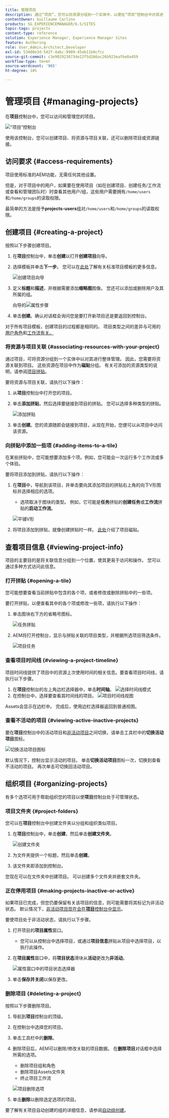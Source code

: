 ```yaml
---
title: 管理项目
description: 通过“项目”，您可以将资源分组到一个实体中，以便在“项目”控制台中对其进行访问和管理，从而组织项目
contentOwner: Guillaume Carlino
products: SG_EXPERIENCEMANAGER/6.5/SITES
topic-tags: projects
content-type: reference
solution: Experience Manager, Experience Manager Sites
feature: Authoring
role: User,Admin,Architect,Developer
exl-id: 53400e3d-542f-4abc-9909-45eb11b0cfcc
source-git-commit: c3e9029236734e22f5d266ac26b923eafbe0a459
workflow-type: tm+mt
source-wordcount: '965'
ht-degree: 18%

---
```


# 管理项目 {#managing-projects}

在&#x200B;**项目**&#x200B;控制台中，您可以访问和管理您的项目。

![“项目”控制台](assets/projects-console.png)

使用该控制台，您可以创建项目、将资源与项目关联，还可以删除项目或资源链接。

## 访问要求 {#access-requirements}

项目使用标准的AEM功能，无需任何其他设置。

但是，对于项目中的用户，如果要在使用项目（如在创建项目、创建任务/工作流或查看和管理团队时）时查看其他用户/组，这些用户需要拥有`/home/users`和`/home/groups`的读取权限。

最简单的方法是授予&#x200B;**projects-users**&#x200B;组对`/home/users`和`/home/groups`的读取权限。

## 创建项目 {#creating-a-project}

按照以下步骤创建项目。

1. 在&#x200B;**项目**&#x200B;控制台中，单击&#x200B;**创建**&#x200B;以打开&#x200B;**创建项目**&#x200B;向导。
1. 选择模板并单击&#x200B;**下一步**。 您可以在[此处](/help/sites-authoring/projects.md#project-templates)了解有关标准项目模板的更多信息。

   ![创建项目向导](assets/create-project-wizard.png)

1. 定义&#x200B;**标题**&#x200B;和&#x200B;**描述**，并根据需要添加&#x200B;**缩略图**&#x200B;图像。 您还可以添加或删除用户及其所属的组。

   向导的![属性步骤](assets/create-project-wizard-properties.png)

1. 单击&#x200B;**创建**。确认对话框会询问您是要打开新项目还是要返回到控制台。

对于所有项目模板，创建项目的过程都是相同的。 项目类型之间的差异与可用的[用户角色](/help/sites-authoring/projects.md)和[工作流有关。](/help/sites-authoring/projects-with-workflows.md)

### 将资源与项目关联 {#associating-resources-with-your-project}

通过项目，可将资源分组到一个实体中以对其进行整体管理。 因此，您需要将资源关联到项目。 这些资源在项目中作为&#x200B;**磁贴**&#x200B;分组。 有关可添加的资源类型的说明，请参阅[项目拼贴](/help/sites-authoring/projects.md#project-tiles)。

要将资源与项目关联，请执行以下操作：

1. 从&#x200B;**项目**&#x200B;控制台中打开您的项目。
1. 单击&#x200B;**添加拼贴**，然后选择要链接到项目的拼贴。 您可以选择多种类型的拼贴。

   ![添加拼贴](assets/project-add-tile.png)

1. 单击&#x200B;**创建**。您的资源随即会链接到项目，从现在开始，您便可以从项目中访问该资源。

### 向拼贴中添加一些项 {#adding-items-to-a-tile}

在某些拼贴中，您可能想要添加多个项。例如，您可能会一次运行多个工作流或多个体验。

要将项目添加到拼贴，请执行以下操作：

1. 在&#x200B;**项目**&#x200B;中，导航到该项目，并单击要向其添加项目的拼贴右上角的向下V形图标并选择相应的选项。

   * 选项取决于图块的类型。 例如，它可能是&#x200B;**任务**&#x200B;拼贴的&#x200B;**创建任务**&#x200B;或&#x200B;**工作流**&#x200B;拼贴的&#x200B;**启动工作流**。

   ![平铺V形](assets/project-tile-create-task.png)

1. 将项目添加到拼贴，就像创建拼贴时一样。 [此处](/help/sites-authoring/projects.md#project-tiles)介绍了项目磁贴。

## 查看项目信息 {#viewing-project-info}

项目的主要目的是将关联信息分组到一个位置，使其更易于访问和操作。 您可以通过多种方式访问此信息。

### 打开拼贴 {#opening-a-tile}

您可能想要查看当前拼贴中包含的各个项，或者修改或删除拼贴中的一些项。

要打开拼贴，以便查看其中的各个项或修改一些项，请执行以下操作：

1. 单击图块右下方的省略号图标。

   ![任务拼贴](assets/project-tile-tasks.png)

1. AEM将打开控制台，显示与拼贴关联的项目类型，并根据所选项目筛选条件。

   ![项目任务](assets/project-tasks.png)

### 查看项目时间线 {#viewing-a-project-timeline}

项目时间线提供了项目中的资源上次使用时间的相关信息。要查看项目时间线，请执行以下步骤。

1. 在&#x200B;**项目**&#x200B;控制台的左上角边栏选择器中，单击&#x200B;**时间轴**。
   ![选择时间线模式](assets/projects-timeline-rail.png)
2. 在控制台中，选择要查看其时间线的项目。
   ![项目时间线视图](assets/project-timeline-view.png)

Assets会显示在边栏中。 完成后，使用边栏选择器返回到普通视图。

### 查看不活动的项目 {#viewing-active-inactive-projects}

要在&#x200B;**项目**&#x200B;控制台中的活动项目和[非活动项目](#making-projects-inactive-or-active)之间切换，请单击工具栏中的&#x200B;**切换活动项目**&#x200B;图标。

![切换活动项目图标](assets/projects-toggle-active.png)

默认情况下，控制台显示活动的项目。 单击&#x200B;**切换活动项目**&#x200B;图标一次，切换到查看不活动的项目。 再次单击可切换回活动项目。

## 组织项目 {#organizing-projects}

有多个选项可用于帮助组织您的项目以使&#x200B;**项目**&#x200B;控制台处于可管理状态。

### 项目文件夹 {#project-folders}

您可以在&#x200B;**项目**&#x200B;控制台中创建文件夹以分组和组织类似项目。

1. 在&#x200B;**项目**&#x200B;控制台中，单击&#x200B;**创建**，然后单击&#x200B;**创建文件夹**。

   ![创建文件夹](assets/project-create-folder.png)

1. 为文件夹提供一个标题，然后单击&#x200B;**创建**。

1. 该文件夹即添加到控制台。

您现在可以在文件夹中创建项目。 可以创建多个文件夹并嵌套文件夹。

### 正在停用项目 {#making-projects-inactive-or-active}

如果项目已完成，但您仍要保留有关该项目的信息，则可能需要将其标记为非活动状态。 默认情况下，[非活动项目现在会在&#x200B;**项目**&#x200B;控制台中显示](#viewing-active-inactive-projects)。

要使项目处于非活动状态，请执行以下步骤。

1. 打开项目的&#x200B;**项目属性**&#x200B;窗口。
   * 您可以从控制台中选择项目，或通过&#x200B;**项目信息**&#x200B;拼贴从项目中选择项目，以执行此操作。
1. 在&#x200B;**项目属性**&#x200B;窗口中，将&#x200B;**项目状态**&#x200B;滑块从&#x200B;**活动**&#x200B;更改为&#x200B;**非活动**。

   ![属性窗口中的项目状态选择器](assets/project-status.png)

1. 单击&#x200B;**保存并关闭**&#x200B;以保存更改。

### 删除项目 {#deleting-a-project}

按照以下步骤删除项目。

1. 导航到&#x200B;**项目**&#x200B;控制台的顶级。
1. 在控制台中选择您的项目。
1. 单击工具栏中的&#x200B;**删除**。
1. 删除项目后，AEM可以删除/修改关联的项目数据。 在&#x200B;**删除项目**&#x200B;对话框中选择所需的选项。
   * 删除项目组和角色
   * 删除项目Assets文件夹
   * 终止项目工作流

   ![项目删除选项](assets/project-delete-options.png)
1. 单击&#x200B;**删除**&#x200B;以删除选定选项的项目。

要了解有关项目自动创建的组的详细信息，请参阅[自动组创建](/help/sites-authoring/projects.md#auto-group-creation)。
